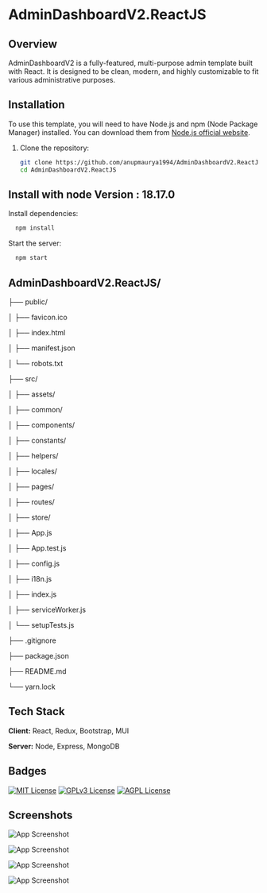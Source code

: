 # AdminDashboardV2.ReactJS

## Overview

AdminDashboardV2 is a fully-featured, multi-purpose admin template built with React. It is designed to be clean, modern, and highly customizable to fit various administrative purposes.

## Installation

To use this template, you will need to have Node.js and npm (Node Package Manager) installed. You can download them from [Node.js official website](https://nodejs.org/).

1. Clone the repository:

   ```bash
   git clone https://github.com/anupmaurya1994/AdminDashboardV2.ReactJS.git
   cd AdminDashboardV2.ReactJS
   ```

## Install with node Version : 18.17.0

Install dependencies:
```bash
  npm install
```

Start the server:
```bash
  npm start
```

## AdminDashboardV2.ReactJS/
├── public/

│   ├── favicon.ico

│   ├── index.html

│   ├── manifest.json

│   └── robots.txt

├── src/

│   ├── assets/

│   ├── common/

│   ├── components/

│   ├── constants/

│   ├── helpers/

│   ├── locales/

│   ├── pages/

│   ├── routes/

│   ├── store/

│   ├── App.js

│   ├── App.test.js

│   ├── config.js

│   ├── i18n.js

│   ├── index.js

│   ├── serviceWorker.js

│   └── setupTests.js

├── .gitignore

├── package.json

├── README.md

└── yarn.lock

## Tech Stack

**Client:** React, Redux, Bootstrap, MUI

**Server:** Node, Express, MongoDB

## Badges

[![MIT License](https://img.shields.io/badge/License-MIT-green.svg)](https://choosealicense.com/licenses/mit/)
[![GPLv3 License](https://img.shields.io/badge/License-GPL%20v3-yellow.svg)](https://opensource.org/licenses/)
[![AGPL License](https://img.shields.io/badge/license-AGPL-blue.svg)](http://www.gnu.org/licenses/agpl-3.0)


## Screenshots

![App Screenshot](https://github.com/anupmaurya1994/AdminDashboardV2.ReactJS/blob/main/src/assets/demo/dashboard.png)

![App Screenshot](https://github.com/anupmaurya1994/AdminDashboardV2.ReactJS/blob/main/src/assets/demo/sign.png)

![App Screenshot](https://github.com/anupmaurya1994/AdminDashboardV2.ReactJS/blob/main/src/assets/demo/language.png)

![App Screenshot](https://github.com/anupmaurya1994/AdminDashboardV2.ReactJS/blob/main/src/assets/demo/landingpage.png)
